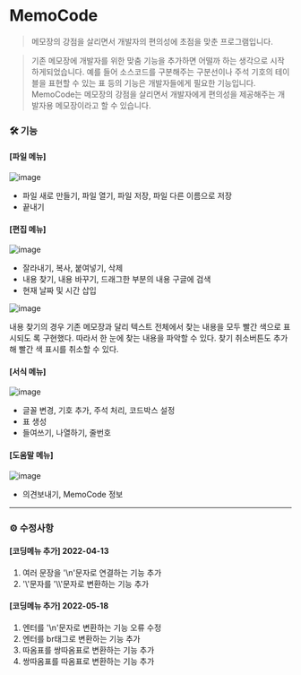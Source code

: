 # MemoCode
> 메모장의 강점을 살리면서 개발자의 편의성에 초점을 맞춘 프로그램입니다.

> 기존 메모장에 개발자를 위한 맞춤 기능을 추가하면 어떨까 하는 생각으로 시작하게되었습니다. 예를 들어 소스코드를 구분해주는 구분선이나 주석 기호의 테이블을 표현할 수 있는 표 등의 기능은 개발자들에게 필요한 기능입니다.
MemoCode는 메모장의 강점을 살리면서 개발자에게 편의성을 제공해주는 개발자용 메모장이라고 할 수 있습니다.


###  🛠 기능
#### [파일 메뉴]
![image](https://github.com/gitagita/MemoCode/assets/78337047/388c8b82-736b-4aa2-ada1-5aef18076681)
* 파일 새로 만들기, 파일 열기, 파일 저장, 파일 다른 이름으로 저장
* 끝내기

#### [편집 메뉴]
![image](https://github.com/gitagita/MemoCode/assets/78337047/5bab43dc-16d8-40a4-ab0d-ae845fbd011e)
* 잘라내기, 복사, 붙여넣기, 삭제
* 내용 찾기, 내용 바꾸기, 드래그한 부분의 내용 구글에 검색
* 현재 날짜 및 시간 삽입
  
![image](https://github.com/gitagita/MemoCode/assets/78337047/6e8476d8-f984-4517-9154-26beba80fd9e)

내용 찾기의 경우 기존 메모장과 달리 텍스트 전체에서 찾는 내용을 모두 빨간 색으로 표시되도 록 구현했다. 따라서 한 눈에 찾는 내용을 파악할 수 있다.
찾기 취소버튼도 추가해 빨간 색 표시를 취소할 수 있다.

#### [서식 메뉴]
![image](https://github.com/gitagita/MemoCode/assets/78337047/85fcf617-63e1-4d39-b265-ce572225e522)
* 글꼴 변경, 기호 추가, 주석 처리, 코드박스 설정
* 표 생성
* 들여쓰기, 나열하기, 줄번호

#### [도움말 메뉴]
![image](https://github.com/gitagita/MemoCode/assets/78337047/ae47e93f-994f-4a62-b729-1dff4714297c)
* 의견보내기, MemoCode 정보


---
### ⚙️ 수정사항
#### [코딩메뉴 추가] 2022-04-13
1. 여러 문장을 '\n'문자로 연결하는 기능 추가
2. '\\'문자를 '\\\\'문자로 변환하는 기능 추가

#### [코딩메뉴 추가] 2022-05-18
1. 엔터를 '\n'문자로 변환하는 기능 오류 수정
2. 엔터를 br태그로 변환하는 기능 추가
3. 따옴표를 쌍따옴표로 변환하는 기능 추가
4. 쌍따옴표를 따옴표로 변환하는 기능 추가
